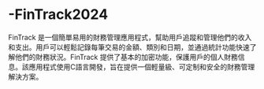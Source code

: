 # -FinTrack2024
FinTrack 是一個簡單易用的財務管理應用程式，幫助用戶追蹤和管理他們的收入和支出。用戶可以輕鬆記錄每筆交易的金額、類別和日期，並通過統計功能快速了解他們的財務狀況。FinTrack 提供了基本的加密功能，保護用戶的個人財務信息。該應用程式使用C語言開發，旨在提供一個輕量級、可定制和安全的財務管理解決方案。
